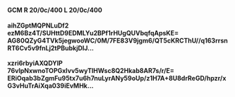 #### GCM R 20/0c/400 L 20/0c/400
**aihZGptMQPNLuDf2**<br/>**ezM6Bz4T/SUHttD9EDMLYu2BPf1rHUgQUVbqfqApsKE=**<br/>**AG80QZyG4TVk5jegwooWC/0M/7FE83V9jgm6/QT5cKRCThU//q163rrsnRT6Cv5v9fnLj2tPBubkjDIJ...**<br/><br/>
**xzri6rbyiAXQDYIP**<br/>**76vlpNxwnoTOPGxlvv5wyTlHWsc8Q2Hkab8AR7s/r/E=**<br/>**ERiOqab3bZgmFu95tx7u6h7nuLyrANy59oUp/z1H7A+8U8drReGD/hpzr/xG3vHuTrAiXqa039iEvMHk...**